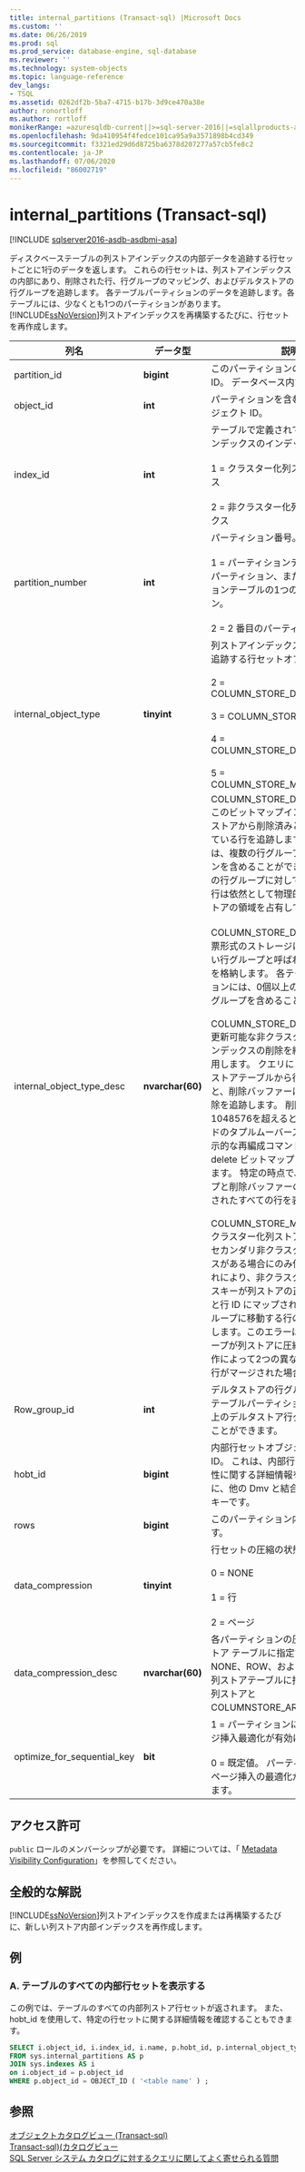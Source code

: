 ```yaml
---
title: internal_partitions (Transact-sql) |Microsoft Docs
ms.custom: ''
ms.date: 06/26/2019
ms.prod: sql
ms.prod_service: database-engine, sql-database
ms.reviewer: ''
ms.technology: system-objects
ms.topic: language-reference
dev_langs:
- TSQL
ms.assetid: 0262df2b-5ba7-4715-b17b-3d9ce470a38e
author: ronortloff
ms.author: rortloff
monikerRange: =azuresqldb-current||>=sql-server-2016||=sqlallproducts-allversions||>=sql-server-linux-2017||=azuresqldb-mi-current
ms.openlocfilehash: 9da410954f4fedce101ca95a9a3571898b4cd349
ms.sourcegitcommit: f3321ed29d6d8725ba6378d207277a57cb5fe8c2
ms.contentlocale: ja-JP
ms.lasthandoff: 07/06/2020
ms.locfileid: "86002719"
---
```

# <a name="sysinternal_partitions-transact-sql"></a>internal_partitions (Transact-sql)
[!INCLUDE [sqlserver2016-asdb-asdbmi-asa](../../includes/applies-to-version/sqlserver2016-asdb-asdbmi-asa.md)]

  ディスクベーステーブルの列ストアインデックスの内部データを追跡する行セットごとに1行のデータを返します。 これらの行セットは、列ストアインデックスの内部にあり、削除された行、行グループのマッピング、およびデルタストアの行グループを追跡します。 各テーブルパーティションのデータを追跡します。各テーブルには、少なくとも1つのパーティションがあります。 [!INCLUDE[ssNoVersion](../../includes/ssnoversion-md.md)]列ストアインデックスを再構築するたびに、行セットを再作成します。   
  
|列名|データ型|説明|  
|-----------------|---------------|-----------------|  
|partition_id|**bigint**|このパーティションのパーティション ID。 データベース内で一意です。|  
|object_id|**int**|パーティションを含むテーブルのオブジェクト ID。|  
|index_id|**int**|テーブルで定義されている列ストアインデックスのインデックス ID。<br /><br /> 1 = クラスター化列ストアインデックス<br /><br /> 2 = 非クラスター化列ストアインデックス|  
|partition_number|**int**|パーティション番号。<br /><br /> 1 = パーティションテーブルの最初のパーティション、または非パーティションテーブルの1つのパーティション。<br /><br /> 2 = 2 番目のパーティション。|  
|internal_object_type|**tinyint**|列ストアインデックスの内部データを追跡する行セットオブジェクト。<br /><br /> 2 = COLUMN_STORE_DELETE_BITMAP<br /><br /> 3 = COLUMN_STORE_DELTA_STORE<br /><br /> 4 = COLUMN_STORE_DELETE_BUFFER<br /><br /> 5 = COLUMN_STORE_MAPPING_INDEX|  
|internal_object_type_desc|**nvarchar(60)**|COLUMN_STORE_DELETE_BITMAP-このビットマップインデックスは、列ストアから削除済みとしてマークされている行を追跡します。 ビットマップは、複数の行グループにパーティションを含めることができるため、すべての行グループに対して使用されます。 行は依然として物理的に存在し、列ストアの領域を占有しています。<br /><br /> COLUMN_STORE_DELTA_STORE-単票形式のストレージに圧縮されていない行グループと呼ばれる行のグループを格納します。 各テーブルパーティションには、0個以上のデルタストア行グループを含めることができます。<br /><br /> COLUMN_STORE_DELETE_BUFFER-更新可能な非クラスター化列ストアインデックスの削除を維持するために使用します。 クエリによって基になる行ストアテーブルから行が削除されると、削除バッファーは列ストアから削除を追跡します。 削除された行の数が1048576を超えると、バックグラウンドのタプルムーバースレッドまたは明示的な再編成コマンドによって、delete ビットマップに再びマージされます。  特定の時点で、削除ビットマップと削除バッファーの和集合は、削除されたすべての行を表します。<br /><br /> COLUMN_STORE_MAPPING_INDEX-クラスター化列ストアインデックスにセカンダリ非クラスター化インデックスがある場合にのみ使用されます。 これにより、非クラスター化インデックスキーが列ストアの正しい行グループと行 ID にマップされます。 別の行グループに移動する行のキーのみを格納します。このエラーは、デルタ行グループが列ストアに圧縮され、マージ操作によって2つの異なる行グループの行がマージされた場合に発生します。|  
|Row_group_id|**int**|デルタストアの行グループの ID。 各テーブルパーティションには、0個以上のデルタストア行グループを含めることができます。|  
|hobt_id|**bigint**|内部行セットオブジェクト (HoBT) の ID。 これは、内部行セットの物理的特性に関する詳細情報を取得するために、他の Dmv と結合するのに適したキーです。|  
|rows|**bigint**|このパーティション内の行の概数です。|  
|data_compression|**tinyint**|行セットの圧縮の状態。<br /><br /> 0 = NONE<br /><br /> 1 = 行<br /><br /> 2 = ページ|  
|data_compression_desc|**nvarchar(60)**|各パーティションの圧縮の状態。 行ストア テーブルに指定できる値は、NONE、ROW、および PAGE です。 列ストアテーブルに指定できる値は、列ストアと COLUMNSTORE_ARCHIVE です。|  
|optimize_for_sequential_key|**bit**|1 = パーティションには、最後のページ挿入最適化が有効になっています。<br><br>0 = 既定値。 パーティションで最後のページ挿入の最適化が無効になっています。|
  
## <a name="permissions"></a>アクセス許可  
 `public` ロールのメンバーシップが必要です。 詳細については、「 [Metadata Visibility Configuration](../../relational-databases/security/metadata-visibility-configuration.md)」を参照してください。  
  
## <a name="general-remarks"></a>全般的な解説  
 [!INCLUDE[ssNoVersion](../../includes/ssnoversion-md.md)]列ストアインデックスを作成または再構築するたびに、新しい列ストア内部インデックスを再作成します。  
  
## <a name="examples"></a>例  
  
### <a name="a-view-all-of-the-internal-rowsets-for-a-table"></a>A. テーブルのすべての内部行セットを表示する  
 この例では、テーブルのすべての内部列ストア行セットが返されます。 また、hobt_id を使用して、特定の行セットに関する詳細情報を確認することもできます。  
  
```sql  
SELECT i.object_id, i.index_id, i.name, p.hobt_id, p.internal_object_type_id, p.internal_object_type_desc  
FROM sys.internal_partitions AS p  
JOIN sys.indexes AS i  
on i.object_id = p.object_id  
WHERE p.object_id = OBJECT_ID ( '<table name' ) ;  
```  
  
## <a name="see-also"></a>参照  
 [オブジェクトカタログビュー &#40;Transact-sql&#41;](../../relational-databases/system-catalog-views/object-catalog-views-transact-sql.md)   
 [Transact-sql&#41;&#40;カタログビュー](../../relational-databases/system-catalog-views/catalog-views-transact-sql.md)   
 [SQL Server システム カタログに対するクエリに関してよく寄せられる質問](../../relational-databases/system-catalog-views/querying-the-sql-server-system-catalog-faq.md)  
  
  

